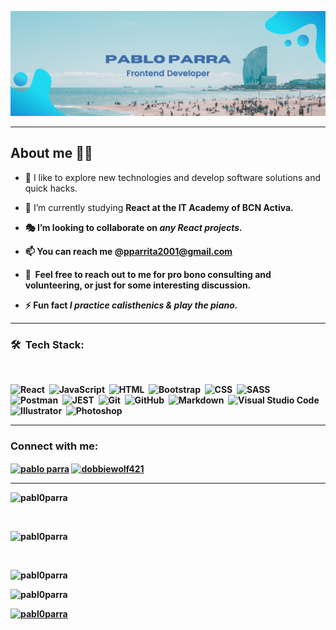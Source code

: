<a href="https://github.com/Pabl0Parra">![Pabl0Parra Profile SVG](./assets/profile.svg)</a>

---

<!-- Description about me -->
<h2> About me 👨‍💻 </h2>

- 🔭 I like to explore new technologies and develop software solutions and quick hacks.

- 🌱 I’m currently studying <strong>React<strong> at the IT Academy of BCN Activa.

- :performing_arts: I’m looking to collaborate on <em>any React projects.</em>

- 📫 You can reach me @<strong>pparrita2001@gmail.com<strong>

- 💬 &nbsp;Feel free to reach out to me for pro bono consulting and volunteering, or just for some interesting discussion.
- ⚡ Fun fact <em>I practice calisthenics & play the piano.</em>

---

<h3>🛠 &nbsp;Tech Stack:</h3><br/>

![React](https://img.shields.io/badge/-React-05122A?style=flat&logo=react)&nbsp;
![JavaScript](https://img.shields.io/badge/-JavaScript-05122A?style=flat&logo=javascript)&nbsp;
![HTML](https://img.shields.io/badge/-HTML-05122A?style=flat&logo=HTML5)&nbsp;
![Bootstrap](https://img.shields.io/badge/-Bootstrap-05122A?style=flat&logo=bootstrap&logoColor=563D7C)&nbsp;
![CSS](https://img.shields.io/badge/-CSS-05122A?style=flat&logo=CSS3&logoColor=1572B6)&nbsp;
![SASS](https://img.shields.io/badge/-SASS-05122A?style=flat&logo=SASS)&nbsp;  
![Postman](https://img.shields.io/badge/-Postman-05122A?style=flat&logo=Postman)&nbsp;
![JEST](https://img.shields.io/badge/-JEST-05122A?style=flat&logo=JEST)&nbsp; 
![Git](https://img.shields.io/badge/-Git-05122A?style=flat&logo=git)&nbsp;
![GitHub](https://img.shields.io/badge/-GitHub-05122A?style=flat&logo=github)&nbsp;
![Markdown](https://img.shields.io/badge/-Markdown-05122A?style=flat&logo=markdown)&nbsp;
![Visual Studio Code](https://img.shields.io/badge/-Visual%20Studio%20Code-05122A?style=flat&logo=visual-studio-code&logoColor=007ACC)&nbsp;
![Illustrator](https://img.shields.io/badge/-Illustrator-05122A?style=flat&logo=adobe-illustrator)&nbsp;
![Photoshop](https://img.shields.io/badge/-Photoshop-05122A?style=flat&logo=adobe-photoshop)&nbsp;

---

<h3 align="left">Connect with me:</h3>
<p align="left">
<a href="https://linkedin.com/in/pablo parra" target="blank"><img align="center" src="https://raw.githubusercontent.com/rahuldkjain/github-profile-readme-generator/master/src/images/icons/Social/linked-in-alt.svg" alt="pablo parra" height="30" width="40" /></a>
<a href="https://instagram.com/dobbiewolf421" target="blank"><img align="center" src="https://raw.githubusercontent.com/rahuldkjain/github-profile-readme-generator/master/src/images/icons/Social/instagram.svg" alt="dobbiewolf421" height="30" width="40" /></a>
</p>  
  
---

<img src="https://github-readme-stats.vercel.app/api/top-langs?username=pabl0parra&show_icons=true&locale=en&theme=github_dark&layout=compact" alt="pabl0parra" /></p><br/>

<img src="https://github-readme-stats.vercel.app/api?username=pabl0parra&show_icons=true&theme=github_dark&locale=en" alt="pabl0parra" /></p><br/>

<img src="https://github-readme-streak-stats.herokuapp.com/?user=pabl0parra&theme=github_dark" alt="pabl0parra" /></p>

<img src="https://komarev.com/ghpvc/?username=pabl0parra&label=Profile%20views&style=flat&theme=github_dark" alt="pabl0parra" /> </p>

<a href="https://github.com/ryo-ma/github-profile-trophy"><img src="https://github-profile-trophy.vercel.app/?username=pabl0parra&theme=github_dark" alt="pabl0parra" /></a> </p>

